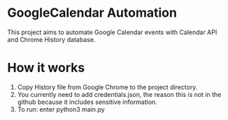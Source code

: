 # GoogleCalendar Automation 

This project aims to automate Google Calendar events with Calendar API and Chrome History database. 

# How it works

1) Copy History file from Google Chrome to the project directory.
2) You currently need to add credentials.json, the reason this is not in the github because it includes sensitive information.
3) To run: enter python3 main.py 

